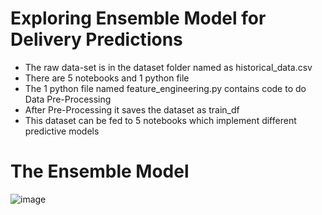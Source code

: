 
# Exploring Ensemble Model for Delivery Predictions

- The raw data-set is in the dataset folder named as historical_data.csv
- There are 5 notebooks and 1 python file
- The 1 python file named feature_engineering.py contains code to do Data Pre-Processing
- After Pre-Processing it saves the dataset as train_df
- This dataset can be fed to 5 notebooks which implement different predictive models

# The Ensemble Model
![image](https://github.com/advit2611/ensemble-model-for-delivery-prediction/assets/47061894/896c085b-5dca-489a-aa75-c360b3457324)

